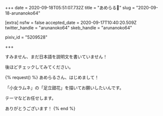 +++
date = 2020-09-18T05:51:07.732Z
title = "あめらる💐"
slug = "2020-09-18-arunanoko64"

[extra]
nsfw = false
accepted_date = 2020-09-17T10:40:20.509Z
twitter_handle = "arunanoko64"
skeb_handle = "arunanoko64"

pixiv_id = "5209528"

+++

すみません、まだ日本語を説明文を書いていません！

後ほどチェックしてみてください。

{% request() %}
あめらるさん、はじめまして！

「小女ラムネ」の「足立甜花」を描いてお願いしたいんです。

テーマなどお任せします。

ありがとうございます！
{% end %}
